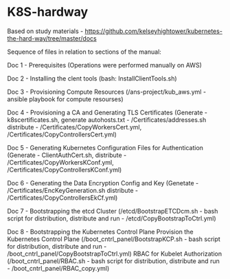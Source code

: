 # K8S-hardway

Based on study materials - https://github.com/kelseyhightower/kubernetes-the-hard-way/tree/master/docs

Sequence of files in relation to sections of the manual:

Doc 1 - Prerequisites (Operations were performed manually on AWS)

Doc 2 - Installing the clent tools (bash: InstallClientTools.sh)

Doc 3 - Provisioning Compute Resources (/ans-project/kub_aws.yml - ansible playbook for compute resourses)

Doc 4 - Provisioning a CA and Generating TLS Certificates (Generate - k8scertificates.sh, generate autohosts.txt - /Certificates/addresses.sh 
        distribute - /Certificates/CopyWorkersCert.yml, /Certificates/CopyControllersCert.yml)

Doc 5 - Generating Kubernetes Configuration Files for Authentication (Generate - ClientAuthCert.sh, 
        distribute - /Certificates/CopyWorkersKConf.yml, /Certificates/CopyControllersKConf.yml)

Doc 6 - Generating the Data Encryption Config and Key (Genetate - /Certificates/EncKeyGeneration.sh distribute - /Certificates/CopyControllersEkCf.yml)

Doc 7 - Bootstrapping the etcd Cluster (/etcd/BootstrapETCDcm.sh - bash script for distribution, distribute and run - /etcd/CopyBootstrapToCtrl.yml)

Doc 8 - Bootstrapping the Kubernetes Control Plane
        Provision the Kubernetes Control Plane (/boot_cntrl_panel/BootstrapKCP.sh - bash script for distribution, distribute and run - /boot_cntrl_panel/CopyBootstrapToCtrl.yml) 
        RBAC for Kubelet Authorization (/boot_cntrl_panel/RBAC.sh - bash script for distribution, distribute and run - /boot_cntrl_panel/RBAC_copy.yml)
